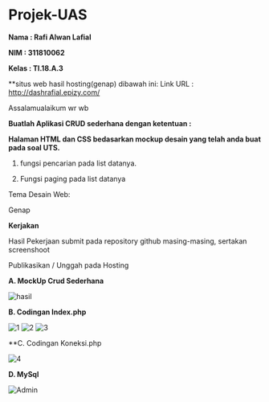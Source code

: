 # Projek-UAS
**Nama : Rafi Alwan Lafial**

**NIM : 311810062**

**Kelas : TI.18.A.3**

**situs web hasil hosting(genap) dibawah ini:
Link URL : http://dashrafial.epizy.com/

Assalamualaikum wr wb

**Buatlah Aplikasi CRUD sederhana dengan ketentuan :**

**Halaman HTML dan CSS bedasarkan mockup desain yang telah anda buat pada soal UTS.**

1. fungsi pencarian pada list datanya.

2. Fungsi paging pada list datanya

Tema Desain Web:


Genap

**Kerjakan**

Hasil Pekerjaan submit pada repository github masing-masing, sertakan screenshoot

Publikasikan / Unggah pada Hosting

**A. MockUp Crud Sederhana**

![hasil](https://user-images.githubusercontent.com/46559356/87134770-53e2b880-c2c3-11ea-81f4-fcfae4a93241.png)

**B. Codingan Index.php**

![1](https://user-images.githubusercontent.com/46559356/87134846-6eb52d00-c2c3-11ea-8b35-e19ef2b8b905.png)
![2](https://user-images.githubusercontent.com/46559356/87134852-71b01d80-c2c3-11ea-98f5-cff5e0184ab6.png)
![3](https://user-images.githubusercontent.com/46559356/87134931-8ab8ce80-c2c3-11ea-8f6a-7ba7704400b4.png)

**C. Codingan Koneksi.php

![4](https://user-images.githubusercontent.com/46559356/87134942-8f7d8280-c2c3-11ea-93ee-e2e10c296c59.png)

**D. MySql**

![Admin](https://user-images.githubusercontent.com/46559356/87135541-5f82af00-c2c4-11ea-9a24-0469f878e906.png)

